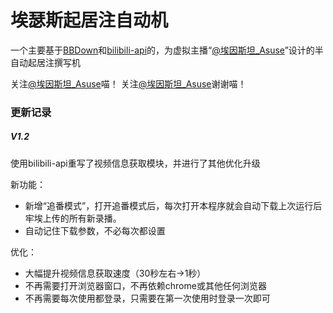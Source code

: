 # 埃瑟斯起居注自动机

一个主要基于[BBDown](https://github.com/nilaoda/BBDown)和[bilibili-api](https://github.com/Nemo2011/bilibili-api)的，为虚拟主播“[@埃因斯坦_Asuse](https://space.bilibili.com/3546831533378448)”设计的半自动起居注撰写机 

关注[@埃因斯坦_Asuse](https://space.bilibili.com/3546831533378448)喵！
关注[@埃因斯坦_Asuse](https://space.bilibili.com/3546831533378448)谢谢喵！

### 更新记录
##### V1.2
使用bilibili-api重写了视频信息获取模块，并进行了其他优化升级

新功能：
* 新增“追番模式”，打开追番模式后，每次打开本程序就会自动下载上次运行后牢埃上传的所有新录播。
* 自动记住下载参数，不必每次都设置

优化：
* 大幅提升视频信息获取速度（30秒左右->1秒）
* 不再需要打开浏览器窗口，不再依赖chrome或其他任何浏览器
* 不再需要每次使用都登录，只需要在第一次使用时登录一次即可
